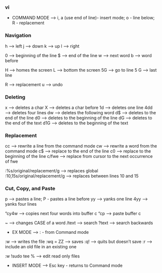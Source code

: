 ### vi

- COMMAND MODE —> i, a (use end of line)- insert mode; o - line below; R - replacement 

### Navigation 

h —> left 
j —> down
k —> up
l —> right 

0 —> beginning of the line 
$ —> end of the line 
w —> next word 
b —> word before 

H —> homes the screen
L —> bottom the screen
5G —> go to line 5
G —> last line 

R —> replacement 
u —> undo 


### Deleting 

x —> deletes a char 
X —> deletes a char before 
1d —> deletes one line
4dd —> deletes four lines
dw —> deletes the following word 
d$ —> deletes to the end of the line 
d0 —> deletes to the beginning of the line 
dG —> deletes to the end of the text
d1G —> deletes to the beginning of the text 

### Replacement 

cc —> rewrite a line from the command mode 
cw —> rewrite a word from the command mode 
c$ —> replace to the end of the line 
c0 —> replace to the beginning of the line 
c/fwe —> replace from cursor to the next occurrence of fwe 

:%s/original/replacement/g —> replaces global
:10,15s/original/replacement/g —> replaces between lines 10 and 15 

### Cut, Copy, and Paste 

p —> pastes a line; P - pastes a line before 
yy —> yanks one line 
4yy —> yanks four lines  

“cy4w —> copies next four words into buffer c 
“cp —> paste buffer c

~ —> changes CASE of a word 
/text —> search 
?text —> search backwards 

- EX MODE —> : - from Command mode 

:w —> writes the file 
:wq = ZZ —> saves 
:q! —> quits but doesn’t save 
:r —> include an old file in an existing one


:w !sudo tee % --> edit read only files 

- INSERT MODE —> Esc key - returns to Command mode 